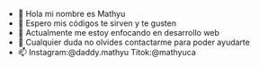 - 👋 Hola mi nombre es Mathyu
- 👀 Espero mis códigos te sirven y te gusten
- 🌱 Actualmente me estoy enfocando en desarrollo web
- 💞️ Cualquier duda no olvides contactarme para poder ayudarte
- 📫 Instagram:@daddy.mathyu Titok:@mathyuca

<!---
xMathyu/xMathyu is a ✨ special ✨ repository because its `README.md` (this file) appears on your GitHub profile.
You can click the Preview link to take a look at your changes.
--->

